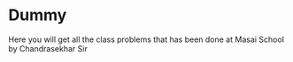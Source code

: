 # Dummy
Here you will get all the class problems that has been done at Masai School by Chandrasekhar Sir
